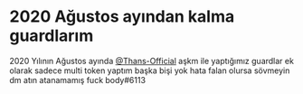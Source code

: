 # 2020 Ağustos ayından kalma guardlarım
2020 Yılının Ağustos ayında [@Thans-Official](https://github.com/Thans-official) aşkm ile yaptığımız guardlar
ek olarak sadece multi token yaptım başka bişi yok
hata falan olursa sövmeyin dm atın atanamamış fuck body#6113
